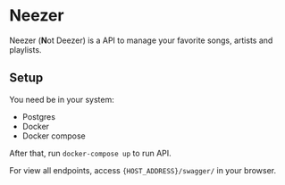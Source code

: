 # Neezer

Neezer (**N**ot Deezer) is a API to manage your favorite songs, artists and playlists.

## Setup
You need be in your system:

- Postgres
- Docker
- Docker compose

After that, run `docker-compose up` to run API.

For view all endpoints, access `{HOST_ADDRESS}/swagger/` in your browser.
